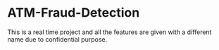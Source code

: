 # ATM-Fraud-Detection
This is a real time project and all the features are given with a different name due to confidential purpose.
